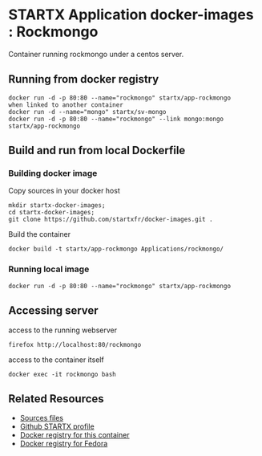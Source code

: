 # STARTX Application docker-images : Rockmongo

Container running rockmongo under a centos server.

## Running from docker registry

    docker run -d -p 80:80 --name="rockmongo" startx/app-rockmongo
    when linked to another container
    docker run -d --name="mongo" startx/sv-mongo
    docker run -d -p 80:80 --name="rockmongo" --link mongo:mongo startx/app-rockmongo

## Build and run from local Dockerfile

### Building docker image

Copy sources in your docker host

    mkdir startx-docker-images;
    cd startx-docker-images;
    git clone https://github.com/startxfr/docker-images.git .

Build the container

    docker build -t startx/app-rockmongo Applications/rockmongo/

### Running local image

    docker run -d -p 80:80 --name="rockmongo" startx/app-rockmongo

## Accessing server

access to the running webserver

    firefox http://localhost:80/rockmongo

access to the container itself

    docker exec -it rockmongo bash

## Related Resources

- [Sources files](https://github.com/startxfr/docker-images/tree/master/Applications/rockmongo)
- [Github STARTX profile](https://github.com/startxfr/docker-images)
- [Docker registry for this container](https://registry.hub.docker.com/u/startx/app-rockmongo/)
- [Docker registry for Fedora](https://registry.hub.docker.com/u/fedora/)
